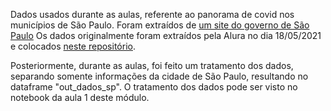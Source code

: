 Dados usados durante as aulas, referente ao panorama de covid nos municípios de São Paulo. Foram extraídos de [um site do governo de São Paulo](https://www.seade.gov.br/coronavirus/)
Os dados originalmente foram extraídos pela Alura no dia 18/05/2021 e colocados [neste repositório](https://github.com/alura-cursos/Prophet_covid/blob/main/dados_covid_sp.zip).

Posteriormente, durante as aulas, foi feito um tratamento dos dados, separando somente informações da cidade de São Paulo, resultando no dataframe "out_dados_sp".
O tratamento dos dados pode ser visto no notebook da aula 1 deste módulo. 
